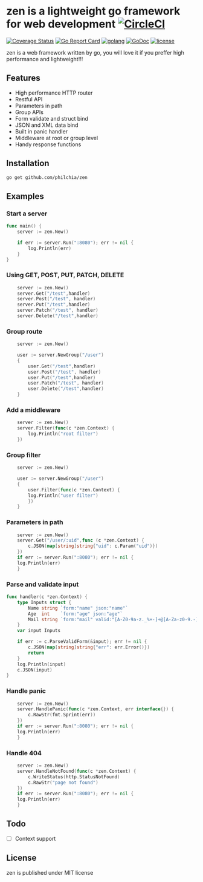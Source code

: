 # zen is a lightweight go framework for web development [![CircleCI](https://circleci.com/gh/philchia/zen/tree/master.svg?style=svg)](https://circleci.com/gh/philchia/zen/tree/master)

[![Coverage Status](https://coveralls.io/repos/github/philchia/zen/badge.svg?branch=master)](https://coveralls.io/github/philchia/zen?branch=master)
[![Go Report Card](https://goreportcard.com/badge/github.com/philchia/zen)](https://goreportcard.com/report/github.com/philchia/zen)
[![golang](https://img.shields.io/badge/Language-Go-green.svg?style=flat)](https://golang.org)
[![GoDoc](https://godoc.org/github.com/philchia/zen?status.svg)](https://godoc.org/github.com/philchia/zen)
[![license](https://img.shields.io/github/license/mashape/apistatus.svg)](https://opensource.org/licenses/MIT)

zen is a web framework written by go, you will love it if you preffer high performance and lightweight!!!

## Features

* High performance HTTP router
* Restful API
* Parameters in path
* Group APIs
* Form validate and struct bind
* JSON and XML data bind
* Built in panic handler
* Middleware at root or group level
* Handy response functions

## Installation

```bash
go get github.com/philchia/zen
```

## Examples

### Start a server

```go
func main() {
    server := zen.New()

    if err := server.Run(":8080"); err != nil {
        log.Println(err)
    }
}
```

### Using GET, POST, PUT, PATCH, DELETE

```go
    server := zen.New()
    server.Get("/test",handler)
    server.Post("/test", handler)
    server.Put("/test",handler)
    server.Patch("/test", handler)
    server.Delete("/test",handler)
```

### Group route

```go
    server := zen.New()

    user := server.NewGroup("/user")
    {
        user.Get("/test",handler)
        user.Post("/test", handler)
        user.Put("/test",handler)
        user.Patch("/test", handler)
        user.Delete("/test",handler)
    }
```

### Add a middleware

```go
    server := zen.New()
    server.Filter(func(c *zen.Context) {
        log.Println("root filter")
    })
```

### Group filter

```go
    server := zen.New()

    user := server.NewGroup("/user")
    {
        user.Filter(func(c *zen.Context) {
        log.Println("user filter")
        })
    }
```

### Parameters in path

```go
    server := zen.New()
    server.Get("/user/:uid",func (c *zen.Context) {
        c.JSON(map[string]string{"uid": c.Param("uid")})
    })
    if err := server.Run(":8080"); err != nil {
    log.Println(err)
    }
```

### Parse and validate input

```go
func handler(c *zen.Context) {
    type Inputs struct {
        Name string `form:"name" json:"name"`
        Age  int    `form:"age" json:"age"`
        Mail string `form:"mail" valid:"[A-Z0-9a-z._%+-]+@[A-Za-z0-9.-]+\\.[A-Za-z]{2,64}" msg:"Illegal email" json:"mail"`
    }
    var input Inputs

    if err := c.ParseValidForm(&input); err != nil {
        c.JSON(map[string]string{"err": err.Error()})
        return
    }
    log.Println(input)
    c.JSON(input)
}
```

### Handle panic

```go
    server := zen.New()
    server.HandlePanic(func(c *zen.Context, err interface{}) {
        c.RawStr(fmt.Sprint(err))
    })
    if err := server.Run(":8080"); err != nil {
    log.Println(err)
    }
```

### Handle 404

```go
    server := zen.New()
    server.HandleNotFound(func(c *zen.Context) {
        c.WriteStatus(http.StatusNotFound)
        c.RawStr("page not found")
    })
    if err := server.Run(":8080"); err != nil {
    log.Println(err)
    }
```

## Todo

- [ ] Context support

## License

zen is published under MIT license